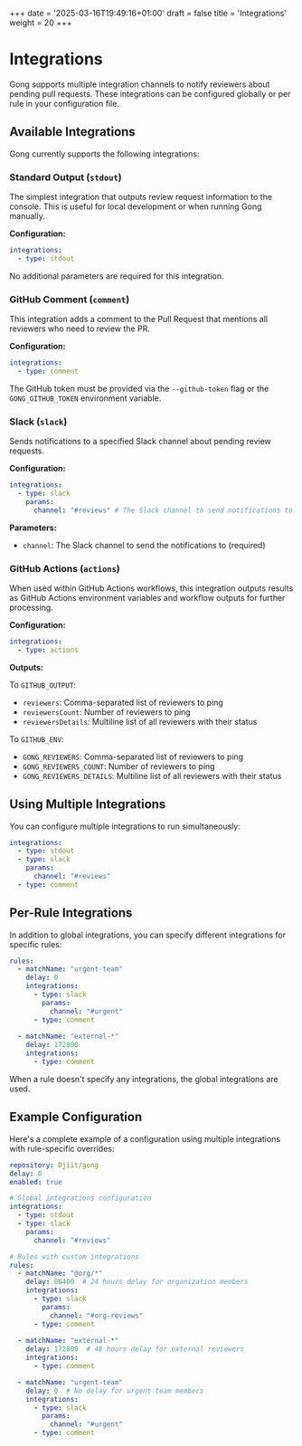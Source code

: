 +++
date = '2025-03-16T19:49:16+01:00'
draft = false
title = 'Integrations'
weight = 20
+++

# Integrations

Gong supports multiple integration channels to notify reviewers about pending pull requests. These integrations can be configured globally or per rule in your configuration file.

## Available Integrations

Gong currently supports the following integrations:

### Standard Output (`stdout`)

The simplest integration that outputs review request information to the console. This is useful for local development or when running Gong manually.

**Configuration:**
```yaml
integrations:
  - type: stdout
```

No additional parameters are required for this integration.

### GitHub Comment (`comment`)

This integration adds a comment to the Pull Request that mentions all reviewers who need to review the PR.

**Configuration:**
```yaml
integrations:
  - type: comment
```

The GitHub token must be provided via the `--github-token` flag or the `GONG_GITHUB_TOKEN` environment variable.

### Slack (`slack`)

Sends notifications to a specified Slack channel about pending review requests.

**Configuration:**
```yaml
integrations:
  - type: slack
    params:
      channel: "#reviews" # The Slack channel to send notifications to
```

**Parameters:**
- `channel`: The Slack channel to send the notifications to (required)

### GitHub Actions (`actions`)

When used within GitHub Actions workflows, this integration outputs results as GitHub Actions environment variables and workflow outputs for further processing.

**Configuration:**
```yaml
integrations:
  - type: actions
```

**Outputs:**

To `GITHUB_OUTPUT`:
- `reviewers`: Comma-separated list of reviewers to ping
- `reviewersCount`: Number of reviewers to ping
- `reviewersDetails`: Multiline list of all reviewers with their status

To `GITHUB_ENV`:
- `GONG_REVIEWERS`: Comma-separated list of reviewers to ping
- `GONG_REVIEWERS_COUNT`: Number of reviewers to ping
- `GONG_REVIEWERS_DETAILS`: Multiline list of all reviewers with their status

## Using Multiple Integrations

You can configure multiple integrations to run simultaneously:

```yaml
integrations:
  - type: stdout
  - type: slack
    params:
      channel: "#reviews"
  - type: comment
```

## Per-Rule Integrations

In addition to global integrations, you can specify different integrations for specific rules:

```yaml
rules:
  - matchName: "urgent-team"
    delay: 0
    integrations:
      - type: slack
        params:
          channel: "#urgent"
      - type: comment
  
  - matchName: "external-*"
    delay: 172800
    integrations:
      - type: comment
```

When a rule doesn't specify any integrations, the global integrations are used.

## Example Configuration

Here's a complete example of a configuration using multiple integrations with rule-specific overrides:

```yaml
repository: Djiit/gong
delay: 0
enabled: true

# Global integrations configuration
integrations:
  - type: stdout
  - type: slack
    params:
      channel: "#reviews" 

# Rules with custom integrations
rules:
  - matchName: "@org/*"
    delay: 86400  # 24 hours delay for organization members
    integrations:
      - type: slack
        params:
          channel: "#org-reviews"
      - type: comment
  
  - matchName: "external-*"
    delay: 172800  # 48 hours delay for external reviewers
    integrations: 
      - type: comment

  - matchName: "urgent-team" 
    delay: 0  # No delay for urgent team members
    integrations:
      - type: slack
        params:
          channel: "#urgent"
      - type: comment
